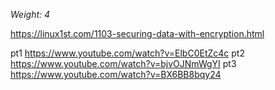 _Weight: 4_

https://linux1st.com/1103-securing-data-with-encryption.html

pt1 https://www.youtube.com/watch?v=ElbC0EtZc4c
pt2 https://www.youtube.com/watch?v=bjvOJNmWgYI
pt3 https://www.youtube.com/watch?v=BX6BB8bqy24

